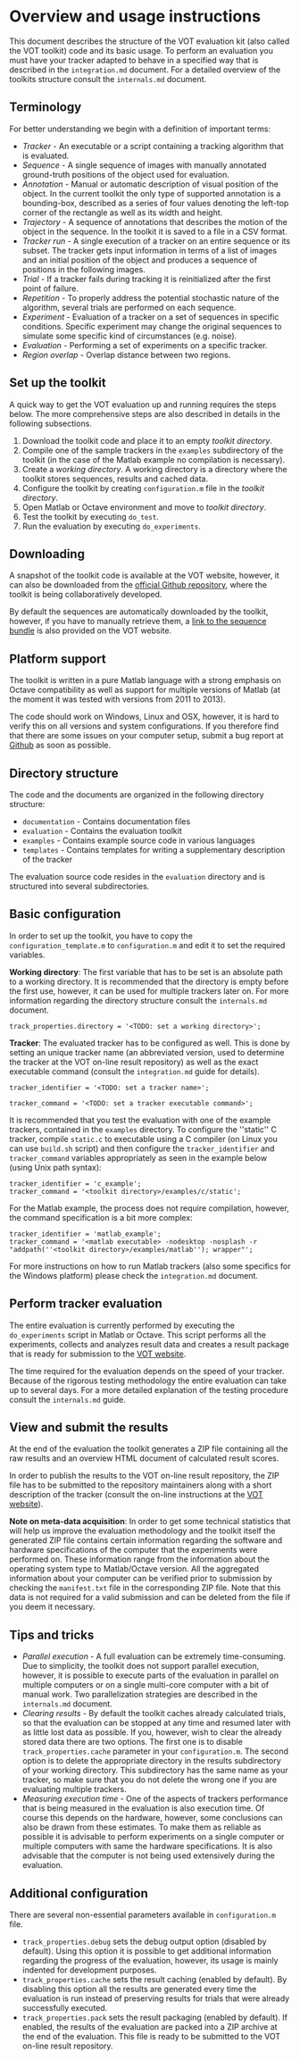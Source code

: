 Overview and usage instructions
===============================

This document describes the structure of the VOT evaluation kit (also called the VOT toolkit) code and its basic usage. To perform an evaluation you must have your tracker adapted to behave in a specified way that is described in the `integration.md` document. For a detailed overview of the toolkits structure consult the `internals.md` document.

Terminology
-----------

For better understanding we begin with a definition of important terms:

* _Tracker_ - An executable or a script containing a tracking algorithm that is evaluated. 
* _Sequence_ - A single sequence of images with manually annotated ground-truth positions of the object used for evaluation.
* _Annotation_ - Manual or automatic description of visual position of the object. In the current toolkit the only type of supported annotation is a bounding-box, described as a series of four values denoting the left-top corner of the rectangle as well as its width and height.
* _Trajectory_ - A sequence of annotations that describes the motion of the object in the sequence. In the toolkit it is saved to a file in a CSV format.
* _Tracker run_ - A single execution of a tracker on an entire sequence or its subset. The tracker gets input information in terms of a list of images and an initial position of the object and produces a sequence of positions in the following images.
* _Trial_ - If a tracker fails during tracking it is reinitialized after the first point of failure.
* _Repetition_ - To properly address the potential stochastic nature of the algorithm, several trials are performed on each sequence.
* _Experiment_ - Evaluation of a tracker on a set of sequences in specific conditions. Specific experiment may change the original sequences to simulate some specific kind of circumstances (e.g. noise).
* _Evaluation_ - Performing a set of experiments on a specific tracker.
* _Region overlap_ - Overlap distance between two regions.

Set up the toolkit
------------------

A quick way to get the VOT evaluation up and running requires the steps below. The more comprehensive steps are also described in details in the following subsections.

 1. Download the toolkit code and place it to an empty _toolkit directory_.
 2. Compile one of the sample trackers in the `examples` subdirectory of the toolkit (in the case of the Matlab example no compilation is necessary).
 3. Create a _working directory_. A working directory is a directory where the toolkit stores sequences, results and cached data.
 4. Configure the toolkit by creating `configuration.m` file in the _toolkit directory_.
 5. Open Matlab or Octave environment and move to _toolkit directory_.
 6. Test the toolkit by executing `do_test`.
 7. Run the evaluation by executing `do_experiments`.

Downloading
-----------

A snapshot of the toolkit code is available at the VOT website, however, it can also be downloaded from the [official Github repository](https://github.com/vicoslab/vot-toolkit/), where the toolkit is being collaboratively developed.

By default the sequences are automatically downloaded by the toolkit, however, if you have to manually retrieve them, a [link to the sequence bundle](http://go.vicos.si/vot2013bundle) is also provided on the VOT website.

Platform support
----------------

The toolkit is written in a pure Matlab language with a strong emphasis on Octave compatibility as well as support for multiple versions of Matlab (at the moment it was tested with versions from 2011 to 2013).

The code should work on Windows, Linux and OSX, however, it is hard to verify this on all versions and system configurations. If you therefore find that there are some issues on your computer setup, submit a bug report at [Github](https://github.com/vicoslab/vot-toolkit/issues/new) as soon as possible.

Directory structure
-------------------

The code and the documents are organized in the following directory structure:

* `documentation` - Contains documentation files
* `evaluation` - Contains the evaluation toolkit
* `examples` - Contains example source code in various languages
* `templates` - Contains templates for writing a supplementary description of the tracker

The evaluation source code resides in the `evaluation` directory and is structured into several subdirectories. 

Basic configuration
-------------------

In order to set up the toolkit, you have to copy the `configuration_template.m` to `configuration.m` and edit it to set the required variables.

**Working directory**: The first variable that has to be set is an absolute path to a working directory. It is recommended that the directory is empty before the first use, however, it can be used for multiple trackers later on. For more information regarding the directory structure consult the `internals.md` document.

    track_properties.directory = '<TODO: set a working directory>';

**Tracker**: The evaluated tracker has to be configured as well. This is done by setting an unique tracker name (an abbreviated version, used to determine the tracker at the VOT on-line result repository) as well as the exact executable command (consult the `integration.md` guide for details).

    tracker_identifier = '<TODO: set a tracker name>';
    
    tracker_command = '<TODO: set a tracker executable command>';

It is recommended that you test the evaluation with one of the example trackers, contained in the `examples` directory. To configure the ''static'' C tracker, compile `static.c` to executable using a C compiler (on Linux you can use `build.sh` script) and then configure the `tracker_identifier` and `tracker_command` variables appropriately as seen in the example below (using Unix path syntax):

    tracker_identifier = 'c_example';
    tracker_command = '<toolkit directory>/examples/c/static';

For the Matlab example, the process does not require compilation, however, the command specification is a bit more complex:

    tracker_identifier = 'matlab_example';
    tracker_command = '<matlab executable> -nodesktop -nosplash -r "addpath(''<toolkit directory>/examples/matlab''); wrapper"';

For more instructions on how to run Matlab trackers (also some specifics for the Windows platform) please check the `integration.md` document.

Perform tracker evaluation
--------------------------

The entire evaluation is currently performed by executing the `do_experiments` script in Matlab or Octave. This script performs all the experiments, collects and analyzes result data and creates a result package that is ready for submission to the [VOT website](http://votchallenge.net).

The time required for the evaluation depends on the speed of your tracker. Because of the rigorous testing methodology the entire evaluation can take up to several days. For a more detailed explanation of the testing procedure consult the `internals.md` guide.

View and submit the results
---------------------------

At the end of the evaluation the toolkit generates a ZIP file containing all the raw results and an overview HTML document of calculated result scores.

In order to publish the results to the VOT on-line result repository, the ZIP file has to be submitted to the repository maintainers along with a short description of the tracker (consult the on-line instructions at the [VOT website](http://votchallenge.net)).

**Note on meta-data acquisition**: In order to get some technical statistics that will help us improve the evaluation methodology and the toolkit itself the generated ZIP file contains certain information regarding the software and hardware specifications of the computer that the experiments were performed on. These information range from the information about the operating system type to Matlab/Octave version. All the aggregated information about your computer can be verified prior to submission by checking the `manifest.txt` file in the corresponding ZIP file. Note that this data is not required for a valid submission and can be deleted from the file if you deem it necessary. 

Tips and tricks
---------------

* _Parallel execution_ - A full evaluation can be extremely time-consuming. Due to simplicity, the toolkit does not support parallel execution, however, it is possible to execute parts of the evaluation in parallel on multiple computers or on a single multi-core computer with a bit of manual work. Two parallelization strategies are described  in the `internals.md` document.
* _Clearing results_ - By default the toolkit caches already calculated trials, so that the evaluation can be stopped at any time and resumed later with as little lost data as possible. If you, however, wish to clear the already stored data there are two options. The first one is to disable `track_properties.cache` parameter in your `configuration.m`. The second option is to delete the appropriate directory in the results subdirectory of your working directory. This subdirectory has the same name as your tracker, so make sure that you do not delete the wrong one if you are evaluating multiple trackers.
* _Measuring execution time_ - One of the aspects of trackers performance that is being measured in the evaluation is also execution time. Of course this depends on the hardware, however, some conclusions can also be drawn from these estimates. To make them as reliable as possible it is advisable to perform experiments on a single computer or multiple computers with same the hardware specifications. It is also advisable that the computer is not being used extensively during the evaluation. 

Additional configuration
------------------------

There are several non-essential parameters available in `configuration.m` file.

* `track_properties.debug` sets the debug output option (disabled by default). Using this option it is possible to get additional information regarding the progress of the evaluation, however, its usage is mainly indented for development purposes.
* `track_properties.cache` sets the result caching (enabled by default). By disabling this option all the results are generated every time the evaluation is run instead of preserving results for trials that were already successfully executed.
* `track_properties.pack` sets the result packaging (enabled by default). If enabled, the results of the evaluation are packed into a ZIP archive at the end of the evaluation. This file is ready to be submitted to the VOT on-line result repository.
